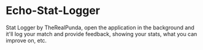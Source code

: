 # Echo-Stat-Logger
Stat Logger by TheRealPunda, open the application in the background and it'll log your match and provide feedback, showing your stats, what you can improve on, etc.
